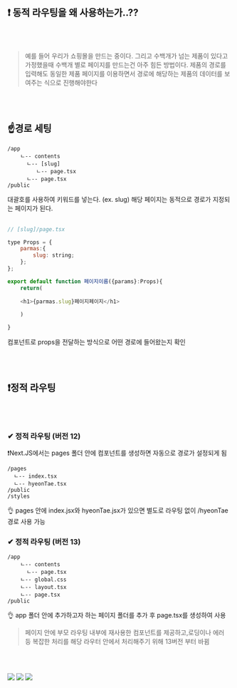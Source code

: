 

## ❗ 동적 라우팅을 왜 사용하는가..??

<br/><br/>
>예를 들어 우리가 쇼핑몰을 만드는 중이다. 그리고 수백개가 넘는 제품이 있다고 가정했을때 수백개 별로 페이지를 만드는건 아주 힘든 방법이다. 제품의 경로를 입력해도 동일한 제품 페이지를 이용하면서 경로에 해당하는 제품의 데이터를 보여주는 식으로 진행해야한다

<br/><br/>

## ☝️경로 세팅

```
/app
	ㄴ-- contents
	  ㄴ-- [slug]
      	 ㄴ-- page.tsx
      ㄴ-- page.tsx
/public
```


대괄호를 사용하여 키워드를 넣는다. (ex. slug) 해당 페이지는 동적으로 경로가 지정되는 페이지가 된다.
<br/>
<br/>

```javascript
// [slug]/page.tsx

type Props = {
	parmas:{
		slug: string;
	};
};

export default function 페이지이름({params}:Props){
	return(
  	
  	<h1>{parmas.slug}페이지페이지</h1>
    
    )

}

```
컴포넌트로 props을 전달하는 방식으로 어떤 경로에 들어왔는지 확인

<br/><br/>

## ❗정적 라우팅
<br/><br/>
### ✔ 정적 라우팅 (버전 12)

❗Next.JS에서는 pages 폴더 안에 컴포넌트를 생성하면 자동으로 경로가 설정되게 됨 
```
/pages
  ㄴ-- index.tsx
  ㄴ-- hyeonTae.tsx
/public
/styles
```

👌 pages 안에 index.jsx와 hyeonTae.jsx가 있으면 별도로 라우팅 없이 /hyeonTae 경로 사용 가능


### ✔ 정적 라우팅 (버전 13)
```
/app
	ㄴ-- contents
	  ㄴ-- page.tsx
	ㄴ-- global.css
	ㄴ-- layout.tsx
	ㄴ-- page.tsx
/public

```
👌 app 폴더 안에 추가하고자 하는 페이지 폴더를 추가 후 page.tsx를 생성하여 사용
<br/>

>페이지 안에 부모 라우팅 내부에 재사용한 컴포넌트를 제공하고,로딩이나 에러 등 복잡한 처리를 해당 라우터 안에서 처리해주기 위해 13버전 부터 바뀜

<br/><br/>


![](https://velog.velcdn.com/images/htkim97/post/f3dc0dfc-fe68-48dc-aa9c-b3a69c644336/image.png)
![](https://velog.velcdn.com/images/htkim97/post/4f8622ae-896d-4868-ba52-925b61fa7464/image.png)
![](https://velog.velcdn.com/images/htkim97/post/3f8e729a-6994-4929-beea-c44d98944fe8/image.png)


<br/><br/>


